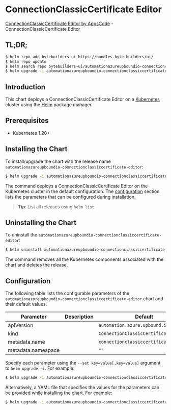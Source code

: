 # ConnectionClassicCertificate Editor

[ConnectionClassicCertificate Editor by AppsCode](https://byte.builders) - ConnectionClassicCertificate Editor

## TL;DR;

```bash
$ helm repo add bytebuilders-ui https://bundles.byte.builders/ui/
$ helm repo update
$ helm search repo bytebuilders-ui/automationazureupboundio-connectionclassiccertificate-editor --version=v0.4.18
$ helm upgrade -i automationazureupboundio-connectionclassiccertificate-editor bytebuilders-ui/automationazureupboundio-connectionclassiccertificate-editor -n default --create-namespace --version=v0.4.18
```

## Introduction

This chart deploys a ConnectionClassicCertificate Editor on a [Kubernetes](http://kubernetes.io) cluster using the [Helm](https://helm.sh) package manager.

## Prerequisites

- Kubernetes 1.20+

## Installing the Chart

To install/upgrade the chart with the release name `automationazureupboundio-connectionclassiccertificate-editor`:

```bash
$ helm upgrade -i automationazureupboundio-connectionclassiccertificate-editor bytebuilders-ui/automationazureupboundio-connectionclassiccertificate-editor -n default --create-namespace --version=v0.4.18
```

The command deploys a ConnectionClassicCertificate Editor on the Kubernetes cluster in the default configuration. The [configuration](#configuration) section lists the parameters that can be configured during installation.

> **Tip**: List all releases using `helm list`

## Uninstalling the Chart

To uninstall the `automationazureupboundio-connectionclassiccertificate-editor`:

```bash
$ helm uninstall automationazureupboundio-connectionclassiccertificate-editor -n default
```

The command removes all the Kubernetes components associated with the chart and deletes the release.

## Configuration

The following table lists the configurable parameters of the `automationazureupboundio-connectionclassiccertificate-editor` chart and their default values.

|     Parameter      | Description |                     Default                      |
|--------------------|-------------|--------------------------------------------------|
| apiVersion         |             | <code>automation.azure.upbound.io/v1beta1</code> |
| kind               |             | <code>ConnectionClassicCertificate</code>        |
| metadata.name      |             | <code>connectionclassiccertificate</code>        |
| metadata.namespace |             | <code>""</code>                                  |


Specify each parameter using the `--set key=value[,key=value]` argument to `helm upgrade -i`. For example:

```bash
$ helm upgrade -i automationazureupboundio-connectionclassiccertificate-editor bytebuilders-ui/automationazureupboundio-connectionclassiccertificate-editor -n default --create-namespace --version=v0.4.18 --set apiVersion=automation.azure.upbound.io/v1beta1
```

Alternatively, a YAML file that specifies the values for the parameters can be provided while
installing the chart. For example:

```bash
$ helm upgrade -i automationazureupboundio-connectionclassiccertificate-editor bytebuilders-ui/automationazureupboundio-connectionclassiccertificate-editor -n default --create-namespace --version=v0.4.18 --values values.yaml
```
